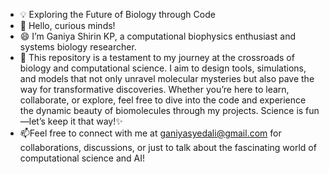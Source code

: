 - 💡 Exploring the Future of Biology through Code
- 👋 Hello, curious minds!
- 😄 I’m Ganiya Shirin KP, a computational biophysics enthusiast and systems biology researcher.
- 🚀 This repository is a testament to my journey at the crossroads of biology and computational science.
   I aim to design tools, simulations, and models that not only unravel molecular mysteries but also pave the way for transformative discoveries. 
   Whether you’re here to learn, collaborate, or explore, feel free to dive into the code and experience the dynamic beauty of biomolecules through my projects.
   Science is fun—let’s keep it that way!✨
- 📫Feel free to connect with me at ganiyasyedali@gmail.com for collaborations, discussions, or just to talk about the fascinating world of computational science and AI!



<!---
GaniyaSH/GaniyaSH is a ✨ special ✨ repository because its `README.md` (this file) appears on your GitHub profile.
You can click the Preview link to take a look at your changes.
--->
